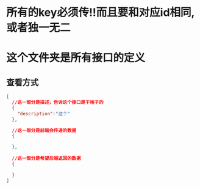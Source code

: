 # 所有的key必须传!!而且要和对应id相同,或者独一无二

# 这个文件夹是所有接口的定义



## 查看方式
```json
[
  //这一部分是描述，告诉这个接口是干啥子的
  {
    "description":"这个"
  },

  //这一部分是前端会传递的数据
  {

  },
  
  //这一部分是希望后端返回的数据
  {

  }
]

```

